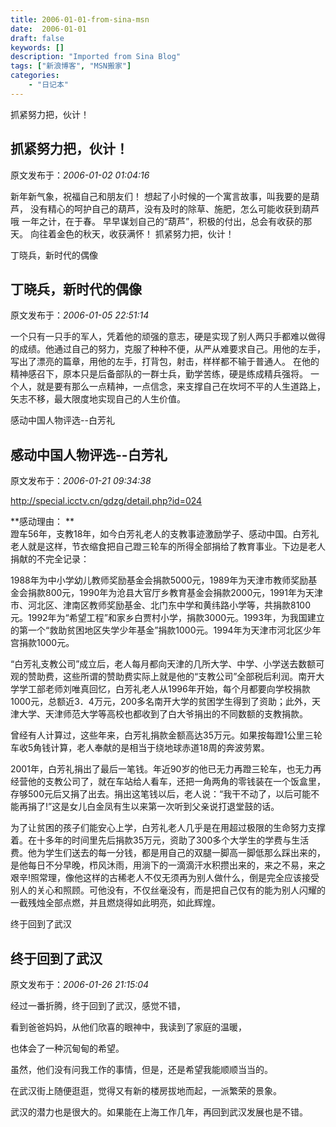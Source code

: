 ```yaml
---
title: 2006-01-01-from-sina-msn
date:  2006-01-01
draft: false
keywords: []
description: "Imported from Sina Blog"
tags: ["新浪博客", "MSN搬家"]
categories: 
    - "日记本"
---
```

抓紧努力把，伙计！
## 抓紧努力把，伙计！

 原文发布于：*2006-01-02 01:04:16*

新年新气象，祝福自己和朋友们！
想起了小时候的一个寓言故事，叫我要的是葫芦， 没有精心的呵护自己的葫芦，没有及时的除草、施肥，怎么可能收获到葫芦哦 一年之计，在于春。
早早谋划自己的“葫芦”，积极的付出，总会有收获的那天。 向往着金色的秋天，收获满怀！ 抓紧努力把，伙计！


丁晓兵，新时代的偶像
## 丁晓兵，新时代的偶像

 原文发布于：*2006-01-05 22:51:14*

一个只有一只手的军人，凭着他的顽强的意志，硬是实现了别人两只手都难以做得的成绩。他通过自己的努力，克服了种种不便，从严从难要求自己。用他的左手，写出了漂亮的篇章，用他的左手，打背包，射击，样样都不输于普通人。
在他的精神感召下，原本只是后备部队的一群士兵，勤学苦练，硬是练成精兵强将。
一个人，就是要有那么一点精神，一点信念，来支撑自己在坎坷不平的人生道路上，矢志不移，最大限度地实现自己的人生价值。


感动中国人物评选--白芳礼
## 感动中国人物评选--白芳礼

 原文发布于：*2006-01-21 09:34:38*

 

[http&#58;//special.icctv.cn/gdzg/detail.php?id=024](http&#58;//special.icctv.cn/gdzg/detail.php?id=024)

 

**感动理由：
**   
蹬车56年，支教18年，如今白芳礼老人的支教事迹激励学子、感动中国。白芳礼老人就是这样，节衣缩食把自己蹬三轮车的所得全部捐给了教育事业。下边是老人捐献的不完全记录：

   
1988年为中小学幼儿教师奖励基金会捐款5000元，1989年为天津市教师奖励基金会捐款800元，1990年为沧县大官厅乡教育基金会捐款2000元，1991年为天津市、河北区、津南区教师奖励基金、北门东中学和黄纬路小学等，共捐款8100元。1992年为“希望工程”和家乡白贾村小学，捐款3000元。1993年，为我国建立的第一个“救助贫困地区失学少年基金”捐款1000元。1994年为天津市河北区少年宫捐款1000元。

   
“白芳礼支教公司”成立后，老人每月都向天津的几所大学、中学、小学送去数额可观的赞助费，这些所谓的赞助费实际上就是他的“支教公司”全部税后利润。南开大学学工部老师刘唯真回忆，白芳礼老人从1996年开始，每个月都要向学校捐款1000元，总额近3．4万元，200多名南开大学的贫困学生得到了资助；此外，天津大学、天津师范大学等高校也都收到了白大爷捐出的不同数额的支教捐款。

   
曾经有人计算过，这些年来，白芳礼捐款金额高达35万元。如果按每蹬1公里三轮车收5角钱计算，老人奉献的是相当于绕地球赤道18周的奔波劳累。

   
2001年，白芳礼捐出了最后一笔钱。年近90岁的他已无力再蹬三轮车，也无力再经营他的支教公司了，就在车站给人看车，还把一角两角的零钱装在一个饭盒里，存够500元后又捐了出去。捐出这笔钱以后，老人说：“我干不动了，以后可能不能再捐了!”这是女儿白金凤有生以来第一次听到父亲说打退堂鼓的话。

   
为了让贫困的孩子们能安心上学，白芳礼老人几乎是在用超过极限的生命努力支撑着。在十多年的时间里先后捐款35万元，资助了300多个大学生的学费与生活费。他为学生们送去的每一分钱，都是用自己的双腿一脚高一脚低那么踩出来的，是他每日不分早晚，栉风沐雨，用淌下的一滴滴汗水积攒出来的，来之不易，来之艰辛!照常理，像他这样的古稀老人不仅无须再为别人做什么，倒是完全应该接受别人的关心和照顾。可他没有，不仅丝毫没有，而是把自己仅有的能为别人闪耀的一截残烛全部点燃，并且燃烧得如此明亮，如此辉煌。


终于回到了武汉
## 终于回到了武汉

 原文发布于：*2006-01-26 21:15:04*

经过一番折腾，终于回到了武汉，感觉不错，

看到爸爸妈妈，从他们欣喜的眼神中，我读到了家庭的温暖，

也体会了一种沉甸甸的希望。

虽然，他们没有问我工作的事情，但是，还是希望我能顺顺当当的。

   在武汉街上随便逛逛，觉得又有新的楼房拔地而起，一派繁荣的景象。

武汉的潜力也是很大的。如果能在上海工作几年，再回到武汉发展也是不错。


